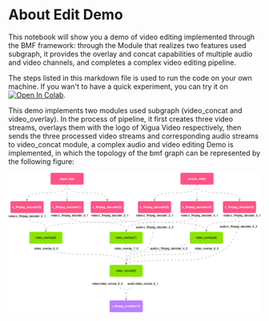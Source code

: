 # About Edit Demo
This notebook will show you a demo of video editing implemented through the BMF framework: through the Module that realizes two features used subgraph, it provides the overlay and concat capabilities of multiple audio and video channels, and completes a complex video editing pipeline.

The steps listed in this markdown file is used to run the code on your own machine. If you wan't to have a quick experiment, you can try it on [![Open In Colab](https://colab.research.google.com/assets/colab-badge.svg)](https://colab.research.google.com/github/BabitMF/bmf/blob/master/bmf/example/edit/bmf_edit_python.ipynb).

This demo implements two modules used subgraph (video_concat and video_overlay). In the process of pipeline, it first creates three video streams, overlays them with the logo of Xigua Video respectively, then sends the three processed video streams and corresponding audio streams to video_concat module, a complex audio and video editing Demo is implemented, in which the topology of the bmf graph can be represented by the following figure:

![](./edit.png)

